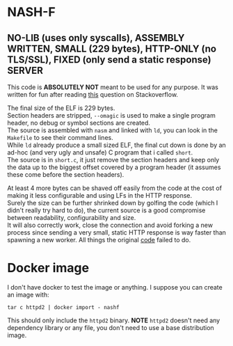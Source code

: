 # NASH-F
## NO-LIB (uses only syscalls), ASSEMBLY WRITTEN, SMALL (229 bytes), HTTP-ONLY (no TLS/SSL), FIXED (only send a static response) SERVER

This code is **ABSOLUTELY NOT** meant to be used for any purpose.
It was written for fun after reading [this](https://stackoverflow.com/questions/67445637/why-doesnt-this-assembly-http-server-work?) question on Stackoverflow.

The final size of the ELF is 229 bytes.   
Section headers are stripped, `--omagic` is used to make a single program header, no debug or symbol sections are created.  
The source is assembled with `nasm` and linked with `ld`, you can look in the `Makefile` to see their command lines.  
While `ld` already produce a small sized ELF, the final cut down is done by an ad-hoc (and very ugly and unsafe) C program that i called `short`.  
The source is in `short.c`, it just remove the section headers and keep only the data up to the biggest offset covered by a program header (it 
assumes these come before the section headers).  

At least 4 more bytes can be shaved off easily from the code at the cost of making it less configurable and using LFs in the HTTP response.  
Surely the size can be further shrinked down by golfing the code (which I didn't really try hard to do), the current source is a good compromise
between readability, configurability and size.  
It will also correctly work, close the connection and avoid forking a new process since sending a very small, static HTTP response is way faster than
spawning a new worker.
All things the original [code](https://github.com/sigmonsays/smallest-docker-httpd) failed to do.

# Docker image

I don't have docker to test the image or anything.
I suppose you can create an image with:

    tar c httpd2 | docker import - nashf

This should only include the `httpd2` binary.
**NOTE** `httpd2` doesn't need any dependency library or any file, you don't need to use a base distribution image.
 
